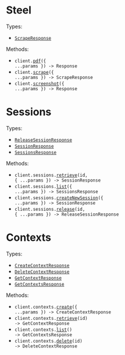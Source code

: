 # Steel

Types:

- <code><a href="./src/resources/top-level.ts">ScrapeResponse</a></code>

Methods:

- <code title="post /v1/pdf">client.<a href="./src/index.ts">pdf</a>({ ...params }) -> Response</code>
- <code title="post /v1/scrape">client.<a href="./src/index.ts">scrape</a>({ ...params }) -> ScrapeResponse</code>
- <code title="post /v1/screenshot">client.<a href="./src/index.ts">screenshot</a>({ ...params }) -> Response</code>

# Sessions

Types:

- <code><a href="./src/resources/sessions.ts">ReleaseSessionResponse</a></code>
- <code><a href="./src/resources/sessions.ts">SessionResponse</a></code>
- <code><a href="./src/resources/sessions.ts">SessionsResponse</a></code>

Methods:

- <code title="get /v1/sessions/{id}">client.sessions.<a href="./src/resources/sessions.ts">retrieve</a>(id, { ...params }) -> SessionResponse</code>
- <code title="get /v1/sessions">client.sessions.<a href="./src/resources/sessions.ts">list</a>({ ...params }) -> SessionsResponse</code>
- <code title="post /v1/sessions">client.sessions.<a href="./src/resources/sessions.ts">createNewSession</a>({ ...params }) -> SessionResponse</code>
- <code title="get /v1/sessions/{id}/release">client.sessions.<a href="./src/resources/sessions.ts">release</a>(id, { ...params }) -> ReleaseSessionResponse</code>

# Contexts

Types:

- <code><a href="./src/resources/contexts.ts">CreateContextResponse</a></code>
- <code><a href="./src/resources/contexts.ts">DeleteContextResponse</a></code>
- <code><a href="./src/resources/contexts.ts">GetContextResponse</a></code>
- <code><a href="./src/resources/contexts.ts">GetContextsResponse</a></code>

Methods:

- <code title="post /v1/context">client.contexts.<a href="./src/resources/contexts.ts">create</a>({ ...params }) -> CreateContextResponse</code>
- <code title="get /v1/context/{id}">client.contexts.<a href="./src/resources/contexts.ts">retrieve</a>(id) -> GetContextResponse</code>
- <code title="get /v1/context">client.contexts.<a href="./src/resources/contexts.ts">list</a>() -> GetContextsResponse</code>
- <code title="delete /v1/context/{id}">client.contexts.<a href="./src/resources/contexts.ts">delete</a>(id) -> DeleteContextResponse</code>
